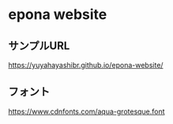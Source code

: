 # epona website

## サンプルURL

https://yuyahayashibr.github.io/epona-website/


## フォント

https://www.cdnfonts.com/aqua-grotesque.font